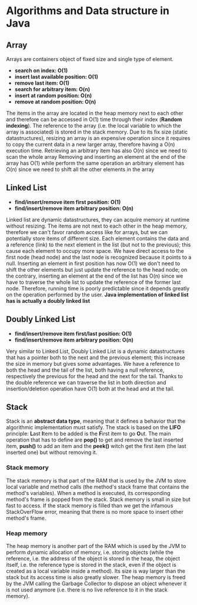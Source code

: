 # Algorithms and Data structure in Java

## Array

Arrays are containers object of fixed size and single type of element.

* **search on index: O(1)**
* **insert last available position: O(1)**
* **remove last item: O(1)**
* **search for arbitrary item: O(n)**
* **insert at random position: O(n)**
* **remove at random position: O(n)**

The items in the array are located in the heap memory next to each other and therefore can be accessed in O(1)
time through their index (**Random indexing**). The reference to the array (i.e. the local variable to which the array
is associated) is stored in the stack memory. Due to its fix size (static datastructures), resizing an array is an
expensive operation since it
requires to copy the current data in a new larger array, therefore having a O(n) execution
time. Retrieving an arbitrary item has also O(n) since we need to scan the whole
array Removing and inserting an element at the end of the array has O(1) while perform the same operation an arbitrary
element has O(n) since we need to shift all the other elements in the array

## Linked List

* **find/insert/remove item first position: O(1)**
* **find/insert/remove item arbitrary position: O(n)**

Linked list are dynamic datastructures, they can acquire memory at runtime without resizing.
The items are not next to each other in the heap memory, therefore we can't favor random access like
for arrays, but we can potentially store items of different size. Each element contains the data and a reference (link)
to the next element in the list (but not to the previous);
this cause each element to occupy more space. We have direct access to the first node (head node) and the last node is
recognized
because it points to a null. Inserting an element in first position has now O(1) we don't need to shift the other
elements but just update the reference to the head node; on the contrary, inserting an element at the end of the list
has O(n) since we have to traverse the whole list to update the reference of the former last node. Therefore, running
time is poorly predictable since it depends greatly on the operation performed by the user.
**Java implementation of linked list has is actually a doubly linked list**

## Doubly Linked List

* **find/insert/remove item first/last position: O(1)**
* **find/insert/remove item arbitrary position: O(n)**

Very similar to Linked List, Doubly Linked List is a dynamic datastructures that has a pointer both to the next and the
previous element; this increase the size in memory but gives some advantages. We have a reference to both the head and
the tail of the list, both having a null reference, respectively the previous for the head and the next for the tail.
Thanks to the double reference we can traverse the list in both direction and insertion/deletion operation have O(1)
both at the head and at the tail.

## Stack

Stack is an **abstract data type**, meaning that it defines a behavior that the algorithmic implementation must satisfy.
The stack is based on the **LIFO** principle: **L**ast **I**tem to be added is the **F**irst item to go **O**ut.
The main operation that has to define are **pop()** to get and remove the last inserted item, **push()** to add an item
and the **peek()** witch get the first item (the last inserted one) but without removing it.

### Stack memory

The stack memory is that part of the RAM that is used by the JVM to store local variable and method calls (the method's
stack frame that contains the method's variables). When a method is executed, its corresponding method's frame is popped
from the stack. Stack memory is small in size but fast to access. If the stack memory is filled than we get the infamous
StackOverFlow error, meaning that there is no more space to insert other method's frame.

### Heap memory

The heap memory is another part of the RAM which is used by the JVM to perform dynamic allocation of memory, i.e.
storing objects (while the reference, i.e. the address of the object is stored in the heap, the object itself, i.e. the
reference type is stored in the stack, even if the object is created as a local variable inside a method). Its size is
way larger than the stack but its access time is also greatly slower. The heap memory is freed by the JVM calling the
Garbage Collector to dispose an object whenever it is not used anymore (i.e. there is no live reference to it in the
stack memory).